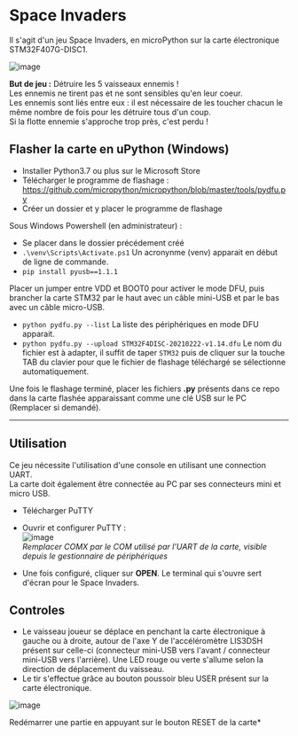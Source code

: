 # Space Invaders

Il s'agit d'un jeu Space Invaders, en microPython sur la carte électronique STM32F407G-DISC1.  

![image](https://user-images.githubusercontent.com/72506988/119268372-f281ba80-bbf2-11eb-9806-0e0ea20bcd89.png)

**But de jeu :** Détruire les 5 vaisseaux ennemis !  
Les ennemis ne tirent pas et ne sont sensibles qu'en leur coeur.  
Les ennemis sont liés entre eux : il est nécessaire de les toucher chacun le même nombre de fois pour les détruire tous d'un coup.   
Si la flotte ennemie s'approche trop près, c'est perdu !

## Flasher la carte en uPython (Windows)

- Installer Python3.7 ou plus sur le Microsoft Store
- Télécharger le programme de flashage : https://github.com/micropython/micropython/blob/master/tools/pydfu.py
- Créer un dossier et y placer le programme de flashage

Sous Windows Powershell (en administrateur) :
- Se placer dans le dossier précédement créé
- `.\venv\Scripts\Activate.ps1` Un acronynme (venv) apparait en début de ligne de commande.  
- `pip install pyusb==1.1.1`

Placer un jumper entre VDD et BOOT0 pour activer le mode DFU, puis brancher la carte STM32 par le haut avec un câble mini-USB et par le bas avec un câble micro-USB.

- `python pydfu.py --list` La liste des périphériques en mode DFU apparait.
- `python pydfu.py --upload STM32F4DISC-20210222-v1.14.dfu` Le nom du fichier est à adapter, il suffit de taper `STM32` puis de cliquer sur la touche TAB du clavier pour que le fichier de flashage téléchargé se sélectionne automatiquement.

Une fois le flashage terminé, placer les fichiers **.py** présents dans ce repo dans la carte flashée apparaissant comme une clé USB sur le PC (Remplacer si demandé).

---

## Utilisation
Ce jeu nécessite l'utilisation d'une console en utilisant une connection UART.  
La carte doit également être connectée au PC par ses connecteurs mini et micro USB.

- Télécharger PuTTY
- Ouvrir et configurer PuTTY :  
![image](https://user-images.githubusercontent.com/72506988/119269216-d4b65480-bbf6-11eb-919c-2f88485033ca.png)  
*Remplacer COMX par le COM utilisé par l'UART de la carte, visible depuis le gestionnaire de périphériques*

- Une fois configuré, cliquer sur **OPEN**. Le terminal qui s'ouvre sert d'écran pour le Space Invaders.


## Controles  
- Le vaisseau joueur se déplace en penchant la carte électronique à gauche ou à droite, autour de l'axe Y de l'accéléromètre LIS3DSH présent sur celle-ci (connecteur mini-USB vers l'avant / connecteur mini-USB vers l'arrière). Une LED rouge ou verte s'allume selon la direction de déplacement du vaisseau.
- Le tir s'effectue grâce au bouton poussoir bleu USER présent sur la carte électronique.

![image](https://user-images.githubusercontent.com/72506988/119268551-c3b81400-bbf3-11eb-8312-23051fa8f0ea.png)

Redémarrer une partie en appuyant sur le bouton RESET de la carte*
